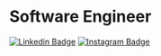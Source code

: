 # Software Engineer

[![Linkedin Badge](https://img.shields.io/badge/-LinkedIn-blue?style=flat-square&logo=Linkedin&logoColor=white&link=https://www.linkedin.com/in/fmacedoo/)](https://www.linkedin.com/in/fmacedoo/)
[![Instagram Badge](https://img.shields.io/badge/-Instagram-C13584?style=flat-square&labelColor=C13584&logo=instagram&logoColor=white&link=https://www.instagram.com/filasmassas/)](https://www.instagram.com/filasmassas/)

<!--
**fmacedoo/fmacedoo** is a ✨ _special_ ✨ repository because its `README.md` (this file) appears on your GitHub profile.

##### Hi there! Feel free to message me :)

I love Go, Node, React and Open Source. 

Here are some ideas to get you started:

- 🔭 I’m currently working on ...
- 🌱 I’m currently learning ...
- 👯 I’m looking to collaborate on ...
- 🤔 I’m looking for help with ...
- 💬 Ask me about ...
- 📫 How to reach me: ...
- 😄 Pronouns: ...
- ⚡ Fun fact: ...
-->
